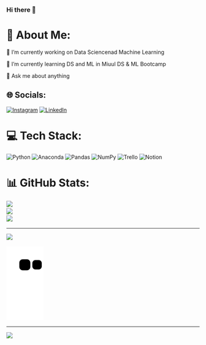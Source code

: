 ### Hi there 👋

# 💫 About Me:
🔭 I’m currently working on Data Sciencenad Machine Learning

🌱 I’m currently learning DS and ML in Miuul DS & ML Bootcamp

💬 Ask me about anything



## 🌐 Socials:
[![Instagram](https://img.shields.io/badge/Instagram-%23E4405F.svg?logo=Instagram&logoColor=white)](https://instagram.com/yaserazzz) [![LinkedIn](https://img.shields.io/badge/LinkedIn-%230077B5.svg?logo=linkedin&logoColor=white)](https://linkedin.com/in/korkmazyasineray) 

# 💻 Tech Stack:
![Python](https://img.shields.io/badge/python-3670A0?style=for-the-badge&logo=python&logoColor=ffdd54) ![Anaconda](https://img.shields.io/badge/Anaconda-%2344A833.svg?style=for-the-badge&logo=anaconda&logoColor=white) ![Pandas](https://img.shields.io/badge/pandas-%23150458.svg?style=for-the-badge&logo=pandas&logoColor=white) ![NumPy](https://img.shields.io/badge/numpy-%23013243.svg?style=for-the-badge&logo=numpy&logoColor=white) ![Trello](https://img.shields.io/badge/Trello-%23026AA7.svg?style=for-the-badge&logo=Trello&logoColor=white) ![Notion](https://img.shields.io/badge/Notion-%23000000.svg?style=for-the-badge&logo=notion&logoColor=white)
# 📊 GitHub Stats:
![](https://github-readme-stats.vercel.app/api?username=yaseraz&theme=vue-dark&hide_border=false&include_all_commits=true&count_private=true)<br/>
![](https://github-readme-streak-stats.herokuapp.com/?user=yaseraz&theme=vue-dark&hide_border=false)<br/>
![](https://github-readme-stats.vercel.app/api/top-langs/?username=yaseraz&theme=vue-dark&hide_border=false&include_all_commits=true&count_private=true&layout=compact)

---
[![](https://visitcount.itsvg.in/api?id=yaseraz&icon=0&color=10)](https://visitcount.itsvg.in)

![Snake animation](https://github.com/armantunga/armantunga/blob/output/github-contribution-grid-snake.svg)

---
[![](https://visitcount.itsvg.in/api?id=armantunga&icon=0&color=6)](https://visitcount.itsvg.in)
